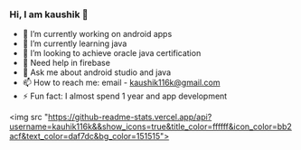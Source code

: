 ### Hi, I am kaushik 👋


- 🔭 I’m currently working on android apps
- 🌱 I’m currently learning java
- 👯 I’m looking to achieve oracle java certification
- 🤔 Need help in firebase
- 💬 Ask me about android studio and java
- 📫 How to reach me: email - kaushik116k@gmail.com
- ⚡ Fun fact: I almost spend 1 year and app development


<img src "https://github-readme-stats.vercel.app/api?username=kauhik116k&&show_icons=true&title_color=ffffff&icon_color=bb2acf&text_color=daf7dc&bg_color=151515">
